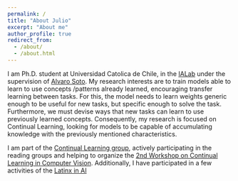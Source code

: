 ```yaml
---
permalink: /
title: "About Julio"
excerpt: "About me"
author_profile: true
redirect_from: 
  - /about/
  - /about.html
---
```


I am Ph.D. student at Universidad Catolica de Chile, in the [IALab](https://ialab.ing.puc.cl/) under the supervision of [Alvaro Soto](https://www.ing.uc.cl/academicos-e-investigadores/alvaro-soto-arriaza/). My research interests are to train models able to learn to use concepts /patterns already learned, encouraging transfer learning between tasks.  For this, the model needs to learn weights generic enough to be useful for new tasks, but specific enough to solve the task. Furthermore, we must devise ways that new tasks can learn to use previously learned concepts. Consequently, my research is focused on Continual Learning, looking for models to be capable of accumulating knowledge with the previously mentioned characteristics.

I am part of the [Continual Learning group](https://www.continualai.org/), actively participating in the reading groups and helping to organize the [2nd Workshop on Continual Learning in Computer Vision](https://sites.google.com/view/clvision2021/). Additionally, I have participated in a few activities of the [Latinx in AI](https://www.latinxinai.org/)
